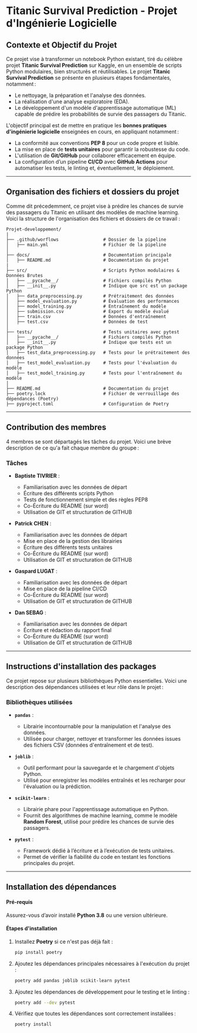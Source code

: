 # **Titanic Survival Prediction - Projet d'Ingénierie Logicielle**

## **Contexte et Objectif du Projet**

Ce projet vise à transformer un notebook Python existant, tiré du célèbre projet **Titanic Survival Prediction** sur Kaggle, en un ensemble de scripts Python modulaires, bien structurés et réutilisables.
Le projet **Titanic Survival Prediction** se présente en plusieurs étapes fondamentales, notamment :
- Le nettoyage, la préparation et l'analyse des données.
- La réalisation d'une analyse exploratoire (EDA).
- Le développement d'un modèle d'apprentissage automatique (ML) capable de prédire les probabilités de survie des passagers du Titanic.

L'objectif principal est de mettre en pratique les **bonnes pratiques d'ingénierie logicielle** enseignées en cours, en appliquant notamment :
- La conformité aux conventions **PEP 8** pour un code propre et lisible.
- La mise en place de **tests unitaires** pour garantir la robustesse du code.
- L'utilisation de **Git/GitHub** pour collaborer efficacement en équipe.
- La configuration d’un pipeline **CI/CD** avec **GitHub Actions** pour automatiser les tests, le linting et, éventuellement, le déploiement.



---



## **Organisation des fichiers et dossiers du projet**

Comme dit précedemment, ce projet vise à prédire les chances de survie des passagers du Titanic en utilisant des modèles de machine learning. Voici la structure de l'organisation des fichiers et dossiers de ce travail :

```plaintext
Projet-developpement/
|
├── .github/worflows                 # Dossier de la pipeline
│   ├── main.yml                     # Fichier de la pipeline
│
├── docs/                            # Documentation principale
│   ├── README.md                    # Documentation du projet
|
├── src/                             # Scripts Python modulaires & Données Brutes
│   ├── __pycache__/                 # Fichiers compilés Python
│   ├── __init__.py                  # Indique que src est un package Python
│   ├── data_preprocessing.py        # Prétraitement des données
│   ├── model_evaluation.py          # Évaluation des performances
│   ├── model_training.py            # Entraînement du modèle
│   ├── submission.csv               # Export du modèle évalué
│   ├── train.csv                    # Données d'entraînement
│   ├── test.csv                     # Données de test
│
├── tests/                           # Tests unitaires avec pytest
│   ├── __pycache__/                 # Fichiers compilés Python
│   ├── __init__.py                  # Indique que tests est un package Python
│   ├── test_data_preprocessing.py   # Tests pour le prétraitement des données
│   ├── test_model_evaluation.py     # Tests pour l'évaluation du modèle
│   ├── test_model_training.py       # Tests pour l'entraînement du modèle
│
├── README.md                        # Documentation du projet
├── poetry.lock                      # Fichier de verrouillage des dépendances (Poetry)
├── pyproject.toml                   # Configuration de Poetry
```



---



## **Contribution des membres**

4 membres se sont départagés les tâches du projet. Voici une brève description de ce qu'a fait chaque membre du groupe :

### **Tâches**

- **Baptiste TIVRIER** :
  - Familiarisation avec les données de départ
  - Écriture des différents scripts Python
  - Tests de fonctionnement simple et des règles PEP8
  - Co-Écriture du README (sur word)
  - Utilisation de GIT et structuration de GITHUB

- **Patrick CHEN** :
  - Familiarisation avec les données de départ
  - Mise en place de la gestion des librairies
  - Écriture des différents tests unitaires
  - Co-Écriture du README (sur word)
  - Utilisation de GIT et structuration de GITHUB

- **Gaspard LUGAT** :
  - Familiarisation avec les données de départ
  - Mise en place de la pipeline CI/CD
  - Co-Écriture du README (sur word)
  - Utilisation de GIT et structuration de GITHUB

- **Dan SEBAG** :
  - Familiarisation avec les données de départ
  - Écriture et rédaction du rapport final
  - Co-Écriture du README (sur word)
  - Utilisation de GIT et structuration de GITHUB



---



## **Instructions d'installation des packages**

Ce projet repose sur plusieurs bibliothèques Python essentielles. Voici une description des dépendances utilisées et leur rôle dans le projet :

### **Bibliothèques utilisées**

- **`pandas`** :
  - Librairie incontournable pour la manipulation et l'analyse des données.
  - Utilisée pour charger, nettoyer et transformer les données issues des fichiers CSV (données d'entraînement et de test).

- **`joblib`** :
  - Outil performant pour la sauvegarde et le chargement d'objets Python.
  - Utilisé pour enregistrer les modèles entraînés et les recharger pour l'évaluation ou la prédiction.

- **`scikit-learn`** :
  - Librairie phare pour l'apprentissage automatique en Python.
  - Fournit des algorithmes de machine learning, comme le modèle **Random Forest**, utilisé pour prédire les chances de survie des passagers.

- **`pytest`** :
  - Framework dédié à l’écriture et à l’exécution de tests unitaires.
  - Permet de vérifier la fiabilité du code en testant les fonctions principales du projet.



---



## **Installation des dépendances**

#### **Pré-requis**
Assurez-vous d’avoir installé **Python 3.8** ou une version ultérieure.

#### **Étapes d'installation**
1. Installez **Poetry** si ce n'est pas déjà fait :
   ```bash
   pip install poetry
2. Ajoutez les dépendances principales nécessaires à l'exécution du projet :
   ```bash
   poetry add pandas joblib scikit-learn pytest
3. Ajoutez les dépendances de développement pour le testing et le linting :
   ```bash
   poetry add --dev pytest
4. Vérifiez que toutes les dépendances sont correctement installées :
   ```bash
   poetry install
